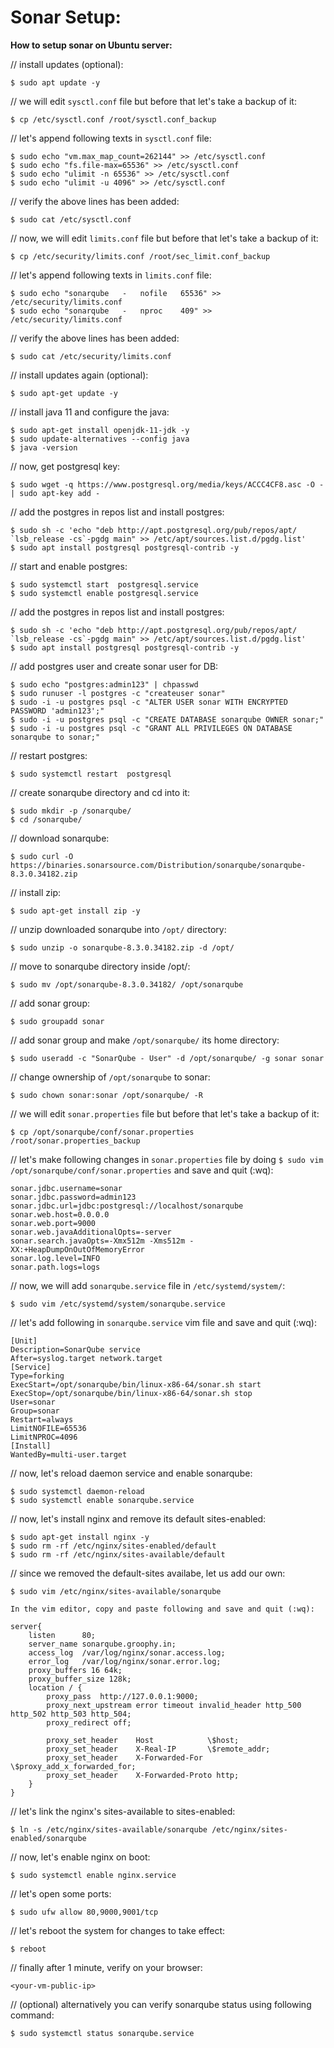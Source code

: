 # Sonar Setup:

**How to setup sonar on Ubuntu server:**

// install updates (optional):
    
    $ sudo apt update -y

// we will edit `sysctl.conf` file but before that let's take a backup of it:

    $ cp /etc/sysctl.conf /root/sysctl.conf_backup

// let's append following texts in `sysctl.conf` file:

    $ sudo echo "vm.max_map_count=262144" >> /etc/sysctl.conf
    $ sudo echo "fs.file-max=65536" >> /etc/sysctl.conf
    $ sudo echo "ulimit -n 65536" >> /etc/sysctl.conf
    $ sudo echo "ulimit -u 4096" >> /etc/sysctl.conf

// verify the above lines has been added:

    $ sudo cat /etc/sysctl.conf

// now, we will edit `limits.conf` file but before that let's take a backup of it:

    $ cp /etc/security/limits.conf /root/sec_limit.conf_backup

// let's append following texts in `limits.conf` file:

    $ sudo echo "sonarqube   -   nofile   65536" >> /etc/security/limits.conf
    $ sudo echo "sonarqube   -   nproc    409" >> /etc/security/limits.conf

// verify the above lines has been added:

    $ sudo cat /etc/security/limits.conf

// install updates again (optional):

    $ sudo apt-get update -y

// install java 11 and configure the java:

    $ sudo apt-get install openjdk-11-jdk -y
    $ sudo update-alternatives --config java
    $ java -version

// now, get postgresql key:
    
    $ sudo wget -q https://www.postgresql.org/media/keys/ACCC4CF8.asc -O - | sudo apt-key add -

// add the postgres in repos list and install postgres:

    $ sudo sh -c 'echo "deb http://apt.postgresql.org/pub/repos/apt/ `lsb_release -cs`-pgdg main" >> /etc/apt/sources.list.d/pgdg.list'
    $ sudo apt install postgresql postgresql-contrib -y

// start and enable postgres:

    $ sudo systemctl start  postgresql.service
    $ sudo systemctl enable postgresql.service

// add the postgres in repos list and install postgres:

    $ sudo sh -c 'echo "deb http://apt.postgresql.org/pub/repos/apt/ `lsb_release -cs`-pgdg main" >> /etc/apt/sources.list.d/pgdg.list'
    $ sudo apt install postgresql postgresql-contrib -y

// add postgres user and create sonar user for DB:

    $ sudo echo "postgres:admin123" | chpasswd
    $ sudo runuser -l postgres -c "createuser sonar"
    $ sudo -i -u postgres psql -c "ALTER USER sonar WITH ENCRYPTED PASSWORD 'admin123';"
    $ sudo -i -u postgres psql -c "CREATE DATABASE sonarqube OWNER sonar;"
    $ sudo -i -u postgres psql -c "GRANT ALL PRIVILEGES ON DATABASE sonarqube to sonar;"

// restart postgres:

    $ sudo systemctl restart  postgresql

// create sonarqube directory and cd into it:

    $ sudo mkdir -p /sonarqube/
    $ cd /sonarqube/
    
// download sonarqube:

    $ sudo curl -O https://binaries.sonarsource.com/Distribution/sonarqube/sonarqube-8.3.0.34182.zip

// install zip:

    $ sudo apt-get install zip -y

// unzip downloaded sonarqube into `/opt/` directory:

    $ sudo unzip -o sonarqube-8.3.0.34182.zip -d /opt/

// move to sonarqube directory inside /opt/:

    $ sudo mv /opt/sonarqube-8.3.0.34182/ /opt/sonarqube

// add sonar group:

    $ sudo groupadd sonar

// add sonar group and make `/opt/sonarqube/` its home directory:

    $ sudo useradd -c "SonarQube - User" -d /opt/sonarqube/ -g sonar sonar

// change ownership of `/opt/sonarqube` to sonar:

    $ sudo chown sonar:sonar /opt/sonarqube/ -R

// we will edit `sonar.properties` file but before that let's take a backup of it:

    $ cp /opt/sonarqube/conf/sonar.properties /root/sonar.properties_backup

// let's make following changes in `sonar.properties` file by doing `$ sudo vim /opt/sonarqube/conf/sonar.properties` and save and quit (:wq):

    sonar.jdbc.username=sonar
    sonar.jdbc.password=admin123
    sonar.jdbc.url=jdbc:postgresql://localhost/sonarqube
    sonar.web.host=0.0.0.0
    sonar.web.port=9000
    sonar.web.javaAdditionalOpts=-server
    sonar.search.javaOpts=-Xmx512m -Xms512m -XX:+HeapDumpOnOutOfMemoryError
    sonar.log.level=INFO
    sonar.path.logs=logs

// now, we will add `sonarqube.service` file in `/etc/systemd/system/`:

    $ sudo vim /etc/systemd/system/sonarqube.service

// let's add following in `sonarqube.service` vim file and save and quit (:wq):

    [Unit]
    Description=SonarQube service
    After=syslog.target network.target
    [Service]
    Type=forking
    ExecStart=/opt/sonarqube/bin/linux-x86-64/sonar.sh start
    ExecStop=/opt/sonarqube/bin/linux-x86-64/sonar.sh stop
    User=sonar
    Group=sonar
    Restart=always
    LimitNOFILE=65536
    LimitNPROC=4096
    [Install]
    WantedBy=multi-user.target

// now, let's reload daemon service and enable sonarqube:

    $ sudo systemctl daemon-reload
    $ sudo systemctl enable sonarqube.service

// now, let's install nginx and remove its default sites-enabled:

    $ sudo apt-get install nginx -y
    $ sudo rm -rf /etc/nginx/sites-enabled/default
    $ sudo rm -rf /etc/nginx/sites-available/default

// since we removed the default-sites availabe, let us add our own:
    
    $ sudo vim /etc/nginx/sites-available/sonarqube

    In the vim editor, copy and paste following and save and quit (:wq):

    server{
        listen      80;
        server_name sonarqube.groophy.in;
        access_log  /var/log/nginx/sonar.access.log;
        error_log   /var/log/nginx/sonar.error.log;
        proxy_buffers 16 64k;
        proxy_buffer_size 128k;
        location / {
            proxy_pass  http://127.0.0.1:9000;
            proxy_next_upstream error timeout invalid_header http_500 http_502 http_503 http_504;
            proxy_redirect off;
                
            proxy_set_header    Host            \$host;
            proxy_set_header    X-Real-IP       \$remote_addr;
            proxy_set_header    X-Forwarded-For \$proxy_add_x_forwarded_for;
            proxy_set_header    X-Forwarded-Proto http;
        }
    }

// let's link the nginx's sites-available to sites-enabled:

    $ ln -s /etc/nginx/sites-available/sonarqube /etc/nginx/sites-enabled/sonarqube

// now, let's enable nginx on boot:

    $ sudo systemctl enable nginx.service

// let's open some ports:

    $ sudo ufw allow 80,9000,9001/tcp

// let's reboot the system for changes to take effect:

    $ reboot

// finally after 1 minute, verify on your browser:

    <your-vm-public-ip>

// (optional) alternatively you can verify sonarqube status using following command:

    $ sudo systemctl status sonarqube.service